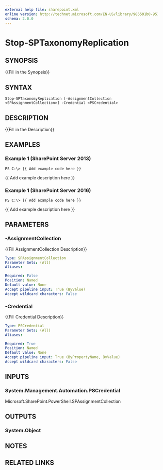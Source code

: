 ```yaml
---
external help file: sharepoint.xml
online version: http://technet.microsoft.com/EN-US/library/985591b0-951f-4274-aead-a184398bba41(Office.15).aspx
schema: 2.0.0
---
```


# Stop-SPTaxonomyReplication

## SYNOPSIS
{{Fill in the Synopsis}}

## SYNTAX

```
Stop-SPTaxonomyReplication [-AssignmentCollection <SPAssignmentCollection>] -Credential <PSCredential>
```

## DESCRIPTION
{{Fill in the Description}}

## EXAMPLES

### Example 1 (SharePoint Server 2013)
```
PS C:\> {{ Add example code here }}
```

{{ Add example description here }}

### Example 1 (SharePoint Server 2016)
```
PS C:\> {{ Add example code here }}
```

{{ Add example description here }}

## PARAMETERS

### -AssignmentCollection
{{Fill AssignmentCollection Description}}

```yaml
Type: SPAssignmentCollection
Parameter Sets: (All)
Aliases: 

Required: False
Position: Named
Default value: None
Accept pipeline input: True (ByValue)
Accept wildcard characters: False
```

### -Credential
{{Fill Credential Description}}

```yaml
Type: PSCredential
Parameter Sets: (All)
Aliases: 

Required: True
Position: Named
Default value: None
Accept pipeline input: True (ByPropertyName, ByValue)
Accept wildcard characters: False
```

## INPUTS

### System.Management.Automation.PSCredential
Microsoft.SharePoint.PowerShell.SPAssignmentCollection

## OUTPUTS

### System.Object

## NOTES

## RELATED LINKS

